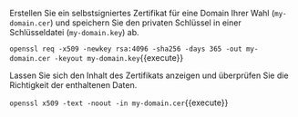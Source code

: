 Erstellen Sie ein selbstsigniertes Zertifikat für eine Domain Ihrer Wahl (`my-domain.cer`) und speichern Sie den privaten Schlüssel in einer Schlüsseldatei (`my-domain.key`) ab. 

`openssl req -x509 -newkey rsa:4096 -sha256 -days 365 -out my-domain.cer -keyout my-domain.key`{{execute}}

Lassen Sie sich den Inhalt des Zertifikats anzeigen und überprüfen Sie die Richtigkeit der enthaltenen Daten.

`openssl x509 -text -noout -in my-domain.cer`{{execute}}